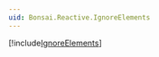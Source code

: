 ```yaml
---
uid: Bonsai.Reactive.IgnoreElements
---
```


[!include[IgnoreElements](~/articles/reactive-ignoreelements.md)]